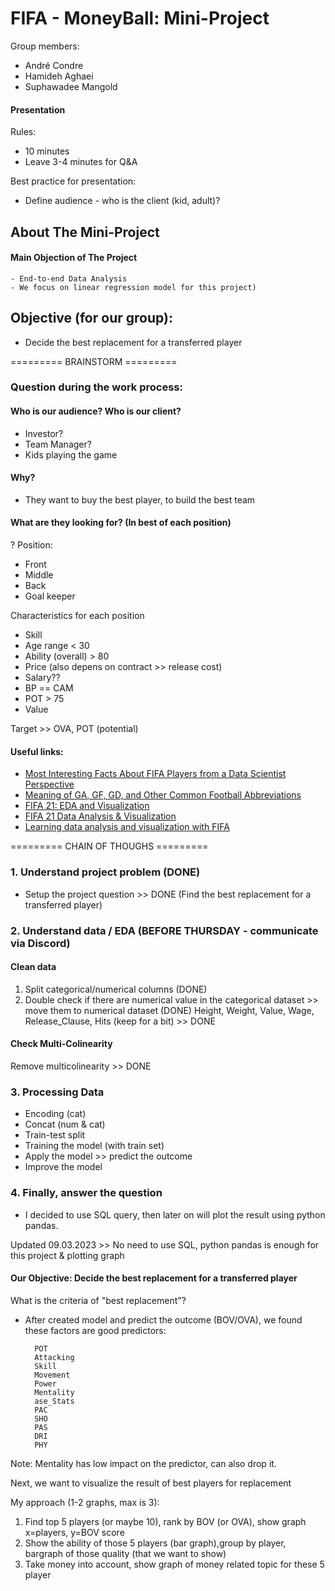# FIFA - MoneyBall: Mini-Project
Group members:
- André Condre
- Hamideh Aghaei
- Suphawadee Mangold

#### Presentation
Rules:
- 10 minutes
- Leave 3-4 minutes for Q&A

Best practice for presentation:
- Define audience - who is the client (kid, adult)?

## About The Mini-Project
#### Main Objection of The Project
    - End-to-end Data Analysis
    - We focus on linear regression model for this project)

## Objective (for our group):
- Decide the best replacement for a transferred player

========= BRAINSTORM ========= 

### Question during the work process:
#### Who is our audience? Who is our client?
- Investor? 
- Team Manager?
- Kids playing the game

#### Why? 
- They want to buy the best player, to build the best team

#### What are they looking for? (In best of each position)
    
? Position:
- Front
- Middle
- Back
- Goal keeper
    
Characteristics for each position    
- Skill 
- Age range < 30
- Ability (overall) > 80 
- Price (also depens on contract >> release cost)
- Salary??
- BP == CAM
- POT > 75
- Value

Target >> OVA, POT (potential) 

#### Useful links:

- [Most Interesting Facts About FIFA Players from a Data Scientist Perspective](https://medium.com/data-storytelling/most-interesting-facts-about-fifa-players-from-a-data-scientist-perspective-1e16f2cb33c4)
- [Meaning of GA, GF, GD, and Other Common Football Abbreviations](https://howtheyplay.com/team-sports/abbrev-GA-GF-GS-GD-MP-Caps-meaning-soccer)
- [FIFA 21: EDA and Visualization](https://www.kaggle.com/code/paramarthasengupta/fifa-21-eda-and-visualization/notebook)
- [FIFA 21 Data Analysis & Visualization](https://www.kaggle.com/code/ekrembayar/fifa-21-data-analysis-visualization/notebook)
- [Learning data analysis and visualization with FIFA](https://www.kaggle.com/code/loulouashley/learning-data-analysis-and-visualization-with-fifa/notebook)

========= CHAIN OF THOUGHS ========= 
### 1. Understand project problem (DONE)
- Setup the project question >> DONE (Find the best replacement for a transferred player)

### 2. Understand data / EDA (BEFORE THURSDAY - communicate via Discord)
#### Clean data 

1. Split categorical/numerical columns (DONE)
2. Double check if there are numerical value in the categorical dataset >> move them to numerical dataset (DONE)
    Height, Weight, Value, Wage, Release_Clause, Hits (keep for a bit) >> DONE

#### Check Multi-Colinearity
Remove multicolinearity >> DONE

### 3. Processing Data
- Encoding (cat)
- Concat (num & cat)
- Train-test split
- Training the model (with train set)
- Apply the model >> predict the outcome
- Improve the model

### 4. Finally, answer the question
- I decided to use SQL query, then later on will plot the result using python pandas.

Updated 09.03.2023 >> No need to use SQL, python pandas is enough for this project & plotting graph


#### Our Objective: Decide the best replacement for a transferred player
What is the criteria of "best replacement"?
- After created model and predict the outcome (BOV/OVA), we found these factors are good predictors:

        POT         
        Attacking   
        Skill       
        Movement    
        Power       
        Mentality   
        ase_Stats  
        PAC         
        SHO        
        PAS         
        DRI         
        PHY  

Note: Mentality has low impact on the predictor, can also drop it.


Next, we want to visualize the result of best players for replacement

My approach (1-2 graphs, max is 3):
1. Find top 5 players (or maybe 10), rank by BOV (or OVA), show graph x=players, y=BOV score
2. Show the ability of those 5 players (bar graph),group by player, bargraph of those quality (that we want to show)
3. Take money into account, show graph of money related topic for these 5 player



